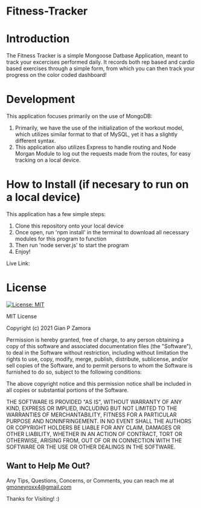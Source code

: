 # Fitness-Tracker

<!-- insert video gif here -->

# Introduction

The Fitness Tracker is a simple Mongoose Datbase Application, meant to track your excercises performed daily. It records both rep based and cardio based exercises through a simple form, from which you can then track your progress on the color coded dashboard!

# Development

This application focuses primarily on the use of MongoDB:
1. Primarily, we have the use of the initialization of the workout model, which utilizes similar format to that of MySQL, yet it has a slightly different syntax.
2. This application also utilizes Express to handle routing and Node Morgan Module to log out the requests made from the routes, for easy tracking on a local device.

# How to Install (if necesary to run on a local device)

This application has a few simple steps:
1. Clone this repository onto your local device
2. Once open, run 'npm install' in the terminal to download all necessary modules for this program to function
3. Then run 'node server.js' to start the program
4. Enjoy!

Live Link: 

# License
[![License: MIT](https://img.shields.io/badge/License-MIT-yellow.svg)](https://opensource.org/licenses/MIT)

MIT License

Copyright (c) 2021 Gian P Zamora

Permission is hereby granted, free of charge, to any person obtaining a copy
of this software and associated documentation files (the "Software"), to deal
in the Software without restriction, including without limitation the rights
to use, copy, modify, merge, publish, distribute, sublicense, and/or sell
copies of the Software, and to permit persons to whom the Software is
furnished to do so, subject to the following conditions:

The above copyright notice and this permission notice shall be included in all
copies or substantial portions of the Software.

THE SOFTWARE IS PROVIDED "AS IS", WITHOUT WARRANTY OF ANY KIND, EXPRESS OR
IMPLIED, INCLUDING BUT NOT LIMITED TO THE WARRANTIES OF MERCHANTABILITY,
FITNESS FOR A PARTICULAR PURPOSE AND NONINFRINGEMENT. IN NO EVENT SHALL THE
AUTHORS OR COPYRIGHT HOLDERS BE LIABLE FOR ANY CLAIM, DAMAGES OR OTHER
LIABILITY, WHETHER IN AN ACTION OF CONTRACT, TORT OR OTHERWISE, ARISING FROM,
OUT OF OR IN CONNECTION WITH THE SOFTWARE OR THE USE OR OTHER DEALINGS IN THE
SOFTWARE.

## Want to Help Me Out?

Any Tips, Questions, Concerns, or Comments, you can reach me at gmoneyroxx4@gmail.com


Thanks for Visiting! :)
